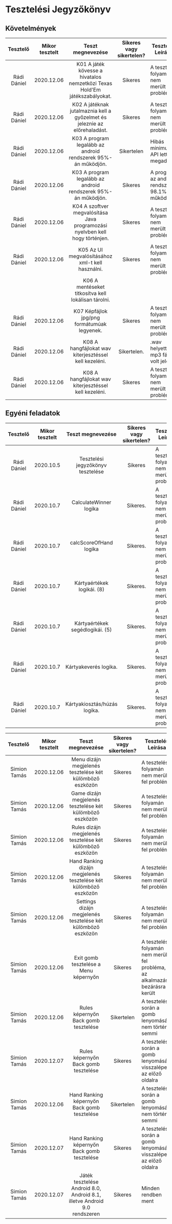 # Tesztelési Jegyzőkönyv
## Követelmények

| Tesztelő | Mikor tesztelt | Teszt megnevezése | Sikeres vagy sikertelen? | Tesztelés Leírása |
|:-:|:-:|:-:|:-:|-|
|Rádi Dániel|2020.12.06| K01 A játék kövesse a hivatalos nemzetközi Texas Hold'Em játékszabályokat. | Sikeres |A tesztelés folyamán nem merült fel probléma.|
|Rádi Dániel|2020.12.06| K02 A játéknak jutalmaznia kell a győzelmet és jeleznie az előrehaladást. | Sikeres |A tesztelés folyamán nem merült fel probléma.|
|Rádi Dániel|2020.12.06| K03 A program legalább az android rendszerek 95%-án működjön. | Sikertelen | Hibás minimum API lett megadva.|
|Rádi Dániel|2020.12.06| K03 A program legalább az android rendszerek 95%-án működjön. | Sikeres | A program az android rendszerek 98.1%-án működik|
|Rádi Dániel|2020.12.06| K04 A szoftver megvalósítása Java programozási nyelvben kell hogy történjen. | Sikeres | A tesztelés folyamán nem merült fel probléma.|
|Rádi Dániel|2020.12.06| K05 Az UI megvalósításához xml-t kell használni. | Sikeres | A tesztelés folyamán nem merült fel probléma.|
||| K06 A mentéseket titkosítva kell lokálisan tárolni. |||
|Rádi Dániel|2020.12.06| K07 Képfájlok jpg/png formátumúak legyenek. | Sikeres | A tesztelés folyamán nem merült fel probléma.|
|Rádi Dániel|2020.12.06| K08 A hangfájlokat wav kiterjesztéssel kell kezeléni. | Sikertelen. | .wav helyett mp3 fájl volt jelen. |
|Rádi Dániel|2020.12.06| K08 A hangfájlokat wav kiterjesztéssel kell kezeléni. | Sikeres | A tesztelés folyamán nem merült fel probléma.|

## Egyéni feladatok

 Tesztelő | Mikor tesztelt | Teszt megnevezése | Sikeres vagy sikertelen? | Tesztelés Leírása |
|:-:|:-:|:-:|:-:|-|
| Rádi Dániel | 2020.10.5| Tesztelési jegyzőkönyv tesztelése | Sikeres | A tesztelés folyamán nem merült fel probléma. |
| Rádi Dániel | 2020.10.7 | CalculateWinner logika | Sikeres. | A tesztelés folyamán nem merült fel probléma. |
| Rádi Dániel | 2020.10.7 | calcScoreOfHand logika | Sikeres. | A tesztelés folyamán nem merült fel probléma. |
| Rádi Dániel | 2020.10.7 | Kártyaértékek logikái. (8) | Sikeres. | A tesztelés folyamán nem merült fel probléma. |
| Rádi Dániel | 2020.10.7 | Kártyaértékek segédlogikái. (5) | Sikeres. | A tesztelés folyamán nem merült fel probléma. |
| Rádi Dániel | 2020.10.7| Kártyakeverés logika. | Sikeres. | A tesztelés folyamán nem merült fel probléma. |
| Rádi Dániel | 2020.10.7 | Kártyakiosztás/húzás logika. | Sikeres. | A tesztelés folyamán nem merült fel probléma. |

| Tesztelő | Mikor tesztelt | Teszt megnevezése | Sikeres vagy sikertelen? | Tesztelés Leírása |
|:-:|:-:|:-:|:-:|-|
| Simion Tamás | 2020.12.06 | Menu dizájn megjelenés tesztelése két külömböző eszközön | Sikeres | A tesztelés folyamán nem merült fel probléma |
| Simion Tamás | 2020.12.06 | Game dizájn megjelenés tesztelése két külömböző eszközön | Sikeres | A tesztelés folyamán nem merült fel probléma |
| Simion Tamás | 2020.12.06 | Rules dizájn megjelenés tesztelése két külömböző eszközön | Sikeres | A tesztelés folyamán nem merült fel probléma |
| Simion Tamás | 2020.12.06 | Hand Ranking dizájn megjelenés tesztelése két külömböző eszközön | Sikeres | A tesztelés folyamán nem merült fel probléma |
| Simion Tamás | 2020.12.06 | Settings dizájn megjelenés tesztelése két külömböző eszközön | Sikeres | A tesztelés folyamán nem merült fel probléma |
| Simion Tamás | 2020.12.06 | Exit gomb tesztelése a Menu képernyőn | Sikeres | A tesztelés folyamán nem merült fel probléma, az alkalmazás bezárásra került |
| Simion Tamás | 2020.12.06 | Rules képernyőn Back gomb tesztelése | Sikertelen | A tesztelés során a gomb lenyomására nem történt semmi |
| Simion Tamás | 2020.12.07 | Rules képernyőn Back gomb tesztelése | Sikeres | A tesztelés során a gomb lenyomására visszalépett az előző oldalra |
| Simion Tamás | 2020.12.06 | Hand Ranking képernyőn Back gomb tesztelése | Sikertelen | A tesztelés során a gomb lenyomására nem történt semmi |
| Simion Tamás | 2020.12.07 | Hand Ranking képernyőn Back gomb tesztelése | Sikeres | A tesztelés során a gomb lenyomására visszalépett az előző oldalra |
| Simion Tamás | 2020.12.07 | Játék tesztelése Android 8.0, Android 8.1, illetve Android 9.0 rendszeren | Sikeres | Minden rendben ment |